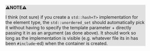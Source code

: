 <div style="margin:2em; background-color: #e0e0e0;">

<strong>⚠️NOTE️️️⚠️</strong>

I think (not sure) if you create a `std::hash<T>` implementation for the element type, the `std::unordered_set` should automatically pick it without having to specify the template parameter + directly passing it in as an argument (as done above). It should work so long as the implementation is visible (e.g. whatever file its in has been `#include`-ed) when the container is created.
</div>

